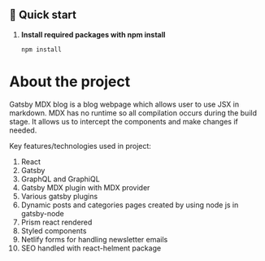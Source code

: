 ## 🚀 Quick start

1.  **Install required packages with npm install**

    ```
    npm install
    ```

# About the project

Gatsby MDX blog is a blog webpage which allows user to use JSX in markdown. MDX has no runtime so all compilation occurs during the build stage. 
It allows us to intercept the components and make changes if needed.

Key features/technologies used in project:

1. React
2. Gatsby
3. GraphQL and GraphiQL
4. Gatsby MDX plugin with MDX provider
6. Various gatsby plugins
7. Dynamic posts and categories pages created by using node js in gatsby-node
8. Prism react rendered
9. Styled components
10. Netlify forms for handling newsletter emails
11. SEO handled with react-helment package